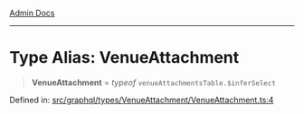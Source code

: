 [Admin Docs](/)

***

# Type Alias: VenueAttachment

> **VenueAttachment** = *typeof* `venueAttachmentsTable.$inferSelect`

Defined in: [src/graphql/types/VenueAttachment/VenueAttachment.ts:4](https://github.com/PalisadoesFoundation/talawa-api/blob/ba7157ff8b26bc2c54d7ad9ad4d0db0ff21eda4d/src/graphql/types/VenueAttachment/VenueAttachment.ts#L4)
